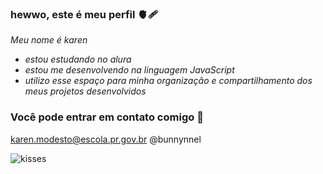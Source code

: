 ### hewwo, este é meu perfil 🫀🩹

_Meu nome é karen_

- _estou estudando no alura_
- _estou me desenvolvendo na linguagem JavaScript_
- _utilizo esse espaço para minha organização e compartilhamento dos meus projetos desenvolvidos_

### Você pode entrar em contato comigo 🐻

karen.modesto@escola.pr.gov.br
@bunnynnel


![kisses](https://media.tenor.com/_tquorGd1aYAAAAC/blackpink-kpop.gi****)
